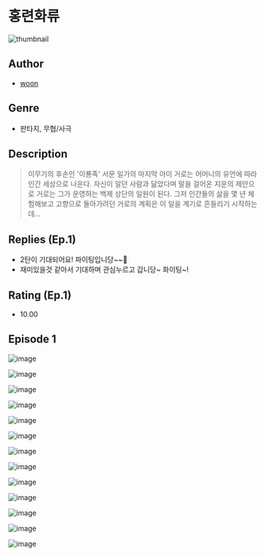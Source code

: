 # 홍련화류
![thumbnail](https://image-comic.pstatic.net/user_contents_data/challenge_comic/2023/05/25/315725/upload_7221910345683919929_480x623.jpeg)

## Author
- [woon](https://comic.naver.com/artistTitle?id=315725)

## Genre
- 판타지, 무협/사극

## Description
> 이무기의 후손인 '이룡족' 서문 일가의 마지막 아이 거로는 어머니의 유언에 따라 인간 세상으로 나온다. 자신이 알던 사람과 닮았다며 말을 걸어온 지운의 제안으로 거로는 그가 운영하는 백제 상단의 일원이 된다. 그저 인간들의 삶을 몇 년 체험해보고 고향으로 돌아가려던 거로의 계획은 이 일을 계기로 흔들리기 시작하는데...

## Replies (Ep.1)
- 2탄이 기대되어요! 파이팅입니당~~🤍
- 재미있을것 같아서 기대하며 관심누르고 갑니당~ 화이팅~!

## Rating (Ep.1)
- 10.00

## Episode 1
![image](https://image-comic.pstatic.net/user_contents_data/challenge_comic/2023/05/25/315725/upload_3690199863367459384.jpeg)

![image](https://image-comic.pstatic.net/user_contents_data/challenge_comic/2023/05/25/315725/upload_7017505847095997236.jpeg)

![image](https://image-comic.pstatic.net/user_contents_data/challenge_comic/2023/05/25/315725/upload_7233116576868152420.jpeg)

![image](https://image-comic.pstatic.net/user_contents_data/challenge_comic/2023/05/25/315725/upload_7077797575792013872.jpeg)

![image](https://image-comic.pstatic.net/user_contents_data/challenge_comic/2023/05/25/315725/upload_4064046099629028912.jpeg)

![image](https://image-comic.pstatic.net/user_contents_data/challenge_comic/2023/05/25/315725/upload_3703477753860153958.jpeg)

![image](https://image-comic.pstatic.net/user_contents_data/challenge_comic/2023/05/25/315725/upload_4050761795749897012.jpeg)

![image](https://image-comic.pstatic.net/user_contents_data/challenge_comic/2023/05/25/315725/upload_3834080816043276131.jpeg)

![image](https://image-comic.pstatic.net/user_contents_data/challenge_comic/2023/05/25/315725/upload_7220170944092059237.jpeg)

![image](https://image-comic.pstatic.net/user_contents_data/challenge_comic/2023/05/25/315725/upload_3977303234899960626.jpeg)

![image](https://image-comic.pstatic.net/user_contents_data/challenge_comic/2023/05/25/315725/upload_7221013358977299507.jpeg)

![image](https://image-comic.pstatic.net/user_contents_data/challenge_comic/2023/05/25/315725/upload_3904676077497299505.jpeg)

![image](https://image-comic.pstatic.net/user_contents_data/challenge_comic/2023/05/25/315725/upload_7149858241419424305.jpeg)
